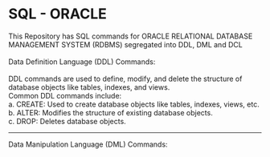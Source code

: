 # SQL - ORACLE
This Repository has SQL commands for ORACLE RELATIONAL DATABASE MANAGEMENT SYSTEM (RDBMS) segregated into DDL, DML and DCL <br>
<br>
Data Definition Language (DDL) Commands: <br>
<br>
DDL commands are used to define, modify, and delete the structure of database objects like tables, indexes, and views. <br>
Common DDL commands include: <br>
a. CREATE: Used to create database objects like tables, indexes, views, etc. <br>
b. ALTER: Modifies the structure of existing database objects. <br>
c. DROP: Deletes database objects. <br>
<hr>
Data Manipulation Language (DML) Commands: <br>
